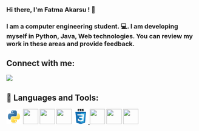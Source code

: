 ### Hi there, I'm Fatma Akarsu ! 👋
### I am a computer engineering student.  💻. I am developing myself in Python, Java, Web technologies. You can review my work in these areas and provide feedback.


## Connect with me:

<p align ="left"> 
    <a href ="www.linkedin.com/in/fatma-akarsu-198262215" target ="_blank"> <img src="https://img.icons8.com/cute-clipart/64/000000/linkedin.png"/></a>
 
 
 
 </p>






##  🚀 Languages and Tools:
<p align ="left">
  <a href="https://www.python.org" target="_blank"> <img src="https://raw.githubusercontent.com/devicons/devicon/master/icons/python/python-original.svg" alt="python" width="40" height="40"/></a>
 <a href ="https://www.java.com" target ="_blank"> <img src="https://img.icons8.com/nolan/64/java-coffee-cup-logo.png" width="40" height="40"/></a>
<!--  <a href ="https://reactjs.org" target ="_blank"> <img src="https://img.icons8.com/ultraviolet/40/000000/react.png"/></a> -->
 <a href ="https://www.javascript.com" target ="_blank"> <img src="https://img.icons8.com/color/48/000000/javascript.png" width="40" height="40"/></a>
 <a href ="https://git-scm.com" target ="_blank"> <img src="https://img.icons8.com/color/48/000000/git.png" width="40" height="40"/></a>
  <a href="https://www.w3schools.com/css/" target="_blank"> <img src="https://raw.githubusercontent.com/devicons/devicon/master/icons/css3/css3-original-wordmark.svg" alt="css3" width="40" height="40"/> </a>
 <a href ="https://www.w3schools.com/html" target ="_blank"> <img src="https://img.icons8.com/color/48/000000/html-5--v1.png" width="40" height="40"/></a>
 <a href ="https://getbootstrap.com" target ="_blank">  <img src="https://user-images.githubusercontent.com/56760393/121821147-cc09e900-cc9f-11eb-8b71-9b6c29e03a0e.png" width=40 height=40></a>
 <a href ="https://code.visualstudio.com" target ="_blank"> <img src="https://user-images.githubusercontent.com/56760393/121821397-4850fc00-cca1-11eb-8915-116d4c26edf6.png" width=40 height=40 /></a>

</p>

 

<!--
**Fatmaakarsu/Fatmaakarsu** is a ✨ _special_ ✨ repository because its `README.md` (this file) appears on your GitHub profile.

Here are some ideas to get you started:

- 🔭 I’m currently working on ...
- 🌱 I’m currently learning ...
- 👯 I’m looking to collaborate on ...
- 🤔 I’m looking for help with ...
- 💬 Ask me about ...
- 📫 How to reach me: ...
- 😄 Pronouns: ...
- ⚡ Fun fact: ...
-->
